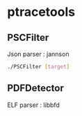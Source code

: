 # ptracetools

## PSCFilter
Json parser : jannson
```bash
./PSCFilter [target] 
```


## PDFDetector
ELF parser : libbfd
